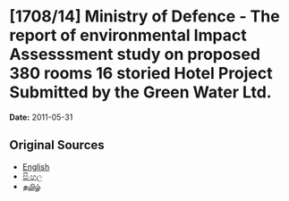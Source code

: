 # [1708/14] Ministry of Defence - The report of environmental Impact Assesssment study on proposed 380 rooms 16 storied Hotel Project Submitted by the Green Water Ltd.

**Date:** 2011-05-31

## Original Sources

- [English](https://documents.gov.lk/view/extra-gazettes/2011/5/1708-14_E.pdf)
- [සිංහල](https://documents.gov.lk/view/extra-gazettes/2011/5/1708-14_S.pdf)
- [தமிழ்](https://documents.gov.lk/view/extra-gazettes/2011/5/1708-14_T.pdf)
